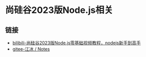 # 尚硅谷2023版Node.js相关



## 链接
- [bilibili-尚硅谷2023版Node.js零基础视频教程，nodejs新手到高手](https://www.bilibili.com/video/BV1gM411W7ex)
- [gitee-江冰 / Notes](https://gitee.com/river-ice/notes/tree/master/%E5%89%8D%E7%AB%AF/nodejs/%E5%B0%9A%E7%A1%85%E8%B0%B7)
